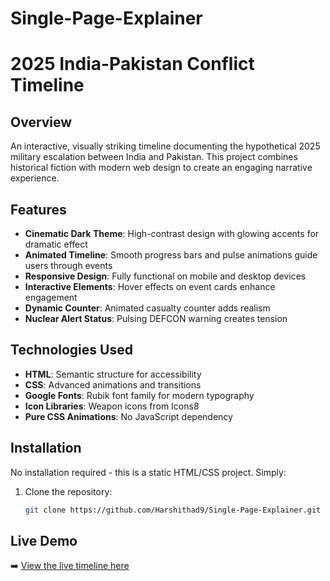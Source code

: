 # Single-Page-Explainer
# 2025 India-Pakistan Conflict Timeline

## Overview
An interactive, visually striking timeline documenting the hypothetical 2025 military escalation between India and Pakistan. This project combines historical fiction with modern web design to create an engaging narrative experience.

## Features

- **Cinematic Dark Theme**: High-contrast design with glowing accents for dramatic effect
- **Animated Timeline**: Smooth progress bars and pulse animations guide users through events
- **Responsive Design**: Fully functional on mobile and desktop devices
- **Interactive Elements**: Hover effects on event cards enhance engagement
- **Dynamic Counter**: Animated casualty counter adds realism
- **Nuclear Alert Status**: Pulsing DEFCON warning creates tension

## Technologies Used

- **HTML**: Semantic structure for accessibility
- **CSS**: Advanced animations and transitions
- **Google Fonts**: Rubik font family for modern typography
- **Icon Libraries**: Weapon icons from Icons8
- **Pure CSS Animations**: No JavaScript dependency

## Installation

No installation required - this is a static HTML/CSS project. Simply:

1. Clone the repository:
   ```bash
   git clone https://github.com/Harshithad9/Single-Page-Explainer.git
## Live Demo

➡️ [View the live timeline here](https://your-project-name.netlify.app)
